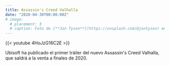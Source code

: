 ```yaml
---
title: Assassin's Creed Valhalla
date: "2020-04-30T00:00:00Z"
# image:
  # placement: 3
  # caption: Foto de [**Jon Tyson**](https://unsplash.com/@jontyson) en [Unsplash](https://unsplash.com)
---
```


{{< youtube 4HoJzG16C2E >}}

Ubisoft ha publicado el primer tráiler del nuevo Assassin's Creed Valhalla, que saldrá a la venta a finales de 2020.